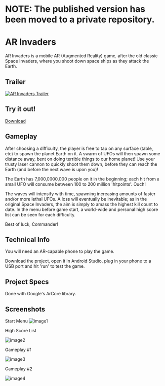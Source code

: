 # NOTE: The published version has been moved to a private repository.

# AR Invaders

AR Invaders is a mobile AR (Augmented Reality) game, after the old classic Space Invaders, where you shoot down 
space ships as they attack the Earth.

## Trailer
[![AR Invaders Trailer](http://img.youtube.com/vi/0LUd9UVPwFw/0.jpg)](http://www.youtube.com/watch?v=0LUd9UVPwFw)

## Try it out!

[Download](https://drive.google.com/file/d/1w-eyyfeGCdSPjv_E-lcNkc6vY948xMxp/view?usp=sharing)

## Gameplay

After choosing a difficulty, the player is free to tap on any surface (table, etc) to spawn the planet Earth on it.
A swarm of UFOs will then spawn some distance away, bent on doing terrible things to our home planet! Use your trusty laser cannon to
quickly shoot them down, before they can reach the Earth (and before the next wave is upon you)!

The Earth has 7,000,0000,000 people on it in the beginning; each hit from a small UFO will consume between 100 to 200 million 'hitpoints'. Ouch!

The waves will intensify with time, spawning increasing amounts of faster and/or more lethal UFOs. A loss will eventually be
inevitable; as in the original Space Invaders, the aim is simply to amass the highest kill count to date. In the menu before game start, 
a world-wide and personal high score list can be seen for each difficulty.

Best of luck, Commander!

## Technical Info

You will need an AR-capable phone to play the game.

Download the project, open it in Android Studio, plug in your phone to a USB port and hit 'run' to test the game.

## Project Specs

Done with Google's ArCore library.

## Screenshots

Start Menu
![image1](https://i.imgur.com/8ySygF4.jpg)

High Score List

![image2](https://i.imgur.com/jH5iqMK.jpg)

Gameplay #1

![image3](https://i.imgur.com/UOZdCoI.jpg)

Gameplay #2

![image4](https://i.imgur.com/Dx7mmHK.jpg)
